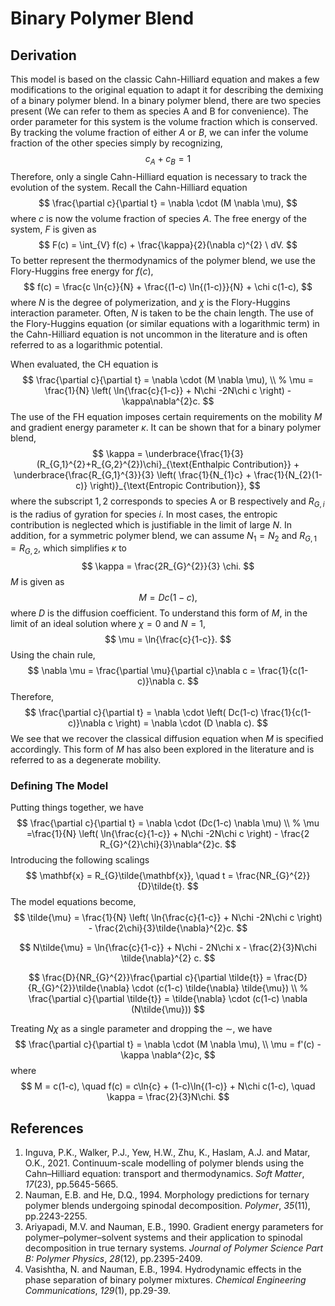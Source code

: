 # Binary Polymer Blend

## Derivation

This model is based on the classic Cahn-Hilliard equation and makes a few modifications to the original equation to adapt it for describing the demixing of a binary polymer blend. In a binary polymer blend, there are two species present (We can refer to them as species A and B for convenience). The order parameter for this system is the volume fraction which is conserved. By tracking the volume fraction of either $A$ or $B$, we can infer the volume fraction of the other species simply by recognizing,
$$
c_{A} + c_{B} = 1
$$
Therefore, only a single Cahn-Hilliard equation is necessary to track the evolution of the system. Recall the Cahn-Hilliard equation
$$
\frac{\partial c}{\partial t} = \nabla \cdot (M \nabla \mu),
$$
where $c$ is now the volume fraction of species $A$. The free energy of the system, $F$ is given as
$$
F(c) = \int_{V} f(c) + \frac{\kappa}{2}(\nabla c)^{2} \ dV.
$$
 To better represent the thermodynamics of the polymer blend, we use the Flory-Huggins free energy for $f(c)$,
$$
f(c) = \frac{c \ln{c}}{N} + \frac{(1-c) \ln{(1-c)}}{N} + \chi c(1-c),
$$
where $N$ is the degree of polymerization, and $\chi$ is the Flory-Huggins interaction parameter. Often, $N$ is taken to be the chain length. The use of the Flory-Huggins equation (or similar equations with a logarithmic term) in the Cahn-Hilliard equation is not uncommon in the literature and is often referred to as a logarithmic potential.

When evaluated, the CH equation is
$$
\frac{\partial c}{\partial t} = \nabla \cdot (M \nabla \mu), \\
%
\mu = \frac{1}{N} \left( \ln{\frac{c}{1-c}} + N\chi -2N\chi c \right) - \kappa\nabla^{2}c.
$$
The use of the FH equation imposes certain requirements on the mobility $M$ and gradient energy parameter $\kappa$. It can be shown that for a binary polymer blend, 
$$
\kappa = \underbrace{\frac{1}{3}(R_{G,1}^{2}+R_{G,2}^{2})\chi}_{\text{Enthalpic Contribution}} +   \underbrace{\frac{R_{G,1}^{3}}{3} \left(  \frac{1}{N_{1}c} +  \frac{1}{N_{2}(1-c)} \right)}_{\text{Entropic Contribution}},
$$
where the subscript $1,2$ corresponds to species A or B respectively and $R_{G,i}$ is the radius of gyration for species $i$. In most cases, the entropic contribution is neglected which is justifiable in the limit of large $N$. In addition, for a symmetric polymer blend, we can assume $N_{1} = N_{2}$ and $R_{G,1} = R_{G,2}$, which simplifies $\kappa$ to
$$
\kappa = \frac{2R_{G}^{2}}{3} \chi.
$$
$M$ is given as
$$
M = Dc(1-c),
$$
where $D$ is the diffusion coefficient. To understand this form of $M$, in the limit of an ideal solution where $\chi = 0$ and $N = 1$, 
$$
\mu = \ln{\frac{c}{1-c}}.
$$
Using the chain rule,
$$
\nabla \mu = \frac{\partial \mu}{\partial c}\nabla c = \frac{1}{c(1-c)}\nabla c.
$$
Therefore, 
$$
\frac{\partial c}{\partial t} = \nabla \cdot \left( Dc(1-c) \frac{1}{c(1-c)}\nabla c \right) = \nabla \cdot (D \nabla c).
$$
We see that we recover the classical diffusion equation when $M$ is specified accordingly. This form of $M$ has also been explored in the literature and is referred to as a degenerate mobility. 

### Defining The Model

Putting things together, we have
$$
\frac{\partial c}{\partial t} = \nabla \cdot (Dc(1-c) \nabla \mu) \\
%
\mu =\frac{1}{N} \left( \ln{\frac{c}{1-c}} + N\chi -2N\chi c \right) - \frac{2 R_{G}^{2}\chi}{3}\nabla^{2}c.
$$
Introducing the following scalings
$$
\mathbf{x} = R_{G}\tilde{\mathbf{x}}, \quad t = \frac{NR_{G}^{2}}{D}\tilde{t}.
$$
The model equations become,
$$
\tilde{\mu} = \frac{1}{N} \left( \ln{\frac{c}{1-c}} + N\chi -2N\chi c \right) - \frac{2\chi}{3}\tilde{\nabla}^{2}c.
$$

$$
N\tilde{\mu} = \ln{\frac{c}{1-c}} + N\chi - 2N\chi x - \frac{2}{3}N\chi \tilde{\nabla}^{2} c.
$$

$$
\frac{D}{NR_{G}^{2}}\frac{\partial c}{\partial \tilde{t}}  = \frac{D}{R_{G}^{2}}\tilde{\nabla} \cdot (c(1-c) \tilde{\nabla} \tilde{\mu}) \\
%
\frac{\partial c}{\partial \tilde{t}} = \tilde{\nabla} \cdot (c(1-c) \nabla (N\tilde{\mu}))
$$

Treating $N\chi$ as a single parameter and dropping the $\sim$, we have
$$
\frac{\partial c}{\partial t} = \nabla \cdot (M \nabla \mu), \\
\mu = f'(c) - \kappa \nabla^{2}c,
$$
where
$$
M = c(1-c), \quad f(c) = c\ln{c} + (1-c)\ln{(1-c)} + N\chi c(1-c), \quad \kappa = \frac{2}{3}N\chi.
$$


## References

1. Inguva, P.K., Walker, P.J., Yew, H.W., Zhu, K., Haslam, A.J. and Matar, O.K., 2021. Continuum-scale modelling of polymer blends using the Cahn–Hilliard equation: transport and thermodynamics. *Soft Matter*, *17*(23), pp.5645-5665.
2. Nauman, E.B. and He, D.Q., 1994. Morphology predictions for ternary polymer blends undergoing spinodal decomposition. *Polymer*, *35*(11), pp.2243-2255.
3. Ariyapadi, M.V. and Nauman, E.B., 1990. Gradient energy parameters for polymer–polymer–solvent systems and their application to spinodal decomposition in true ternary systems. *Journal of Polymer Science Part B: Polymer Physics*, *28*(12), pp.2395-2409.
4. Vasishtha, N. and Nauman, E.B., 1994. Hydrodynamic effects in the phase separation of binary polymer mixtures. *Chemical Engineering Communications*, *129*(1), pp.29-39.